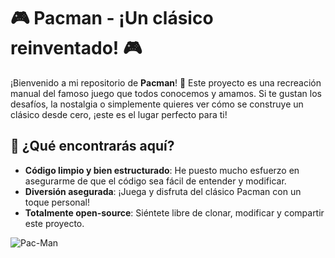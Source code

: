 # 🎮 Pacman - ¡Un clásico reinventado! 🎮

¡Bienvenido a mi repositorio de **Pacman**! 🚀 Este proyecto es una recreación manual del famoso juego que todos conocemos y amamos. Si te gustan los desafíos, la nostalgia o simplemente quieres ver cómo se construye un clásico desde cero, ¡este es el lugar perfecto para ti!

## 🌟 ¿Qué encontrarás aquí?

- **Código limpio y bien estructurado**: He puesto mucho esfuerzo en asegurarme de que el código sea fácil de entender y modificar.
- **Diversión asegurada**: ¡Juega y disfruta del clásico Pacman con un toque personal!
- **Totalmente open-source**: Siéntete libre de clonar, modificar y compartir este proyecto.


![Pac-Man](data:image/svg+xml;base64,PHN2ZyB3aWR0aD0iMTAwIiBoZWlnaHQ9IjEwMCIgdmlld0JveD0iMCAwIDEwMCAxMDAiIHhtbG5zPSJodHRwOi8vd3d3LnczLm9yZyI+PHBvbHlnb24gcG9pbnRzPSIxNTAsIDUwIDYwLDMwIDYwLjc3IDUwLjk4IDYwLDMwIDMwLjc0IDYwIDUwIiBmaWxsPSJ3aGl0ZSIvPjwvc3ZnPg==)
